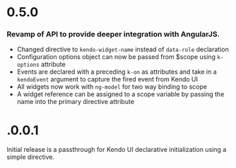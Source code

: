 # 0.5.0

### Revamp of API to provide deeper integration with AngularJS.

* Changed directive to `kendo-widget-name` instead of `data-role` declaration
* Configuration options object can now be passed from $scope using `k-options` attribute
* Events are declared with a preceding `k-on` as attributes and take in a `kendoEvent` argument to capture the fired event from Kendo UI
* All widgets now work with `ng-model` for two way binding to scope
* A widget reference can be assigned to a scope variable by passing the name into the primary directive attribute

# .0.0.1

Initial release is a passthrough for Kendo UI declarative initialization using a simple directive.



